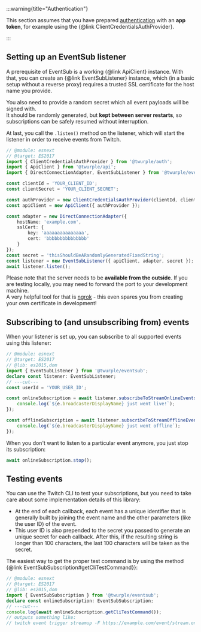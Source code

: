 :::warning{title="Authentication"}

This section assumes that you have prepared [authentication](/docs/auth/) with an **app token**,
for example using the {@link ClientCredentialsAuthProvider}.

:::

## Setting up an EventSub listener

A prerequisite of EventSub is a working {@link ApiClient} instance.
With that, you can create an {@link EventSubListener} instance,
which (in a basic setup without a reverse proxy) requires a trusted SSL certificate for the host name you provide.

You also need to provide a random secret which all event payloads will be signed with.  
It should be randomly generated, but **kept between server restarts**,
so subscriptions can be safely resumed without interruption.

At last, you call the `.listen()` method on the listener,
which will start the listener in order to receive events from Twitch.

```ts twoslash
// @module: esnext
// @target: ES2017
import { ClientCredentialsAuthProvider } from '@twurple/auth';
import { ApiClient } from '@twurple/api';
import { DirectConnectionAdapter, EventSubListener } from '@twurple/eventsub';

const clientId = 'YOUR_CLIENT_ID';
const clientSecret = 'YOUR_CLIENT_SECRET';

const authProvider = new ClientCredentialsAuthProvider(clientId, clientSecret);
const apiClient = new ApiClient({ authProvider });

const adapter = new DirectConnectionAdapter({
	hostName: 'example.com',
	sslCert: {
		key: 'aaaaaaaaaaaaaaa',
		cert: 'bbbbbbbbbbbbbbb'
	}
});
const secret = 'thisShouldBeARandomlyGeneratedFixedString';
const listener = new EventSubListener({ apiClient, adapter, secret });
await listener.listen();
```

Please note that the server needs to be **available from the outside**.
If you are testing locally, you may need to forward the port to your development machine.  
A very helpful tool for that is [ngrok](/docs/getting-data/eventsub/ngrok) -
this even spares you from creating your own certificate in development!

## Subscribing to (and unsubscribing from) events

When your listener is set up, you can subscribe to all supported events using this listener:

```ts twoslash
// @module: esnext
// @target: ES2017
// @lib: es2015,dom
import { EventSubListener } from '@twurple/eventsub';
declare const listener: EventSubListener;
// ---cut---
const userId = 'YOUR_USER_ID';

const onlineSubscription = await listener.subscribeToStreamOnlineEvents(userId, e => {
	console.log(`${e.broadcasterDisplayName} just went live!`);
});

const offlineSubscription = await listener.subscribeToStreamOfflineEvents(userId, e => {
	console.log(`${e.broadcasterDisplayName} just went offline`);
});
```

When you don't want to listen to a particular event anymore, you just stop its subscription:

```typescript
await onlineSubscription.stop();
```

## Testing events

You can use the Twitch CLI to test your subscriptions,
but you need to take care about some implementation details of this library:  
- At the end of each callback, each event has a unique identifier that is generally built by joining the event name and the other parameters (like the user ID) of the event.
- This user ID is also prepended to the secret you passed to generate an unique secret for each callback. After this, if the resulting string is longer than 100 characters, the last 100 characters will be taken as the secret.

The easiest way to get the proper test command is by using the method {@link EventSubSubscription#getCliTestCommand}}:

```ts twoslash
// @module: esnext
// @target: ES2017
// @lib: es2015,dom
import { EventSubSubscription } from '@twurple/eventsub';
declare const onlineSubscription: EventSubSubscription;
// ---cut---
console.log(await onlineSubscription.getCliTestCommand());
// outputs something like:
// twitch event trigger streamup -F https://example.com/event/stream.online.125328655 -s stream.online.125328655.supersecret
```
